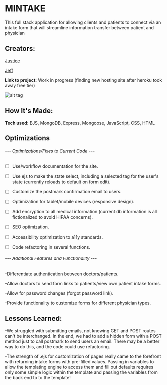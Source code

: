# MINTAKE

This full stack application for allowing clients and patients to connect via an intake form that will streamline information transfer between patient and physician

## Creators:

[Justice](https://github.com/jaresj)

[Jeff](https://github.com/NothingRemains)

**Link to project:** Work in progress (finding new hosting site after heroku took away free tier)

![alt tag](http://placecorgi.com/1200/650)

## How It's Made:

**Tech used:**
EJS, MongoDB, Express, Mongoose, JavaScript, CSS, HTML

## Optimizations

###### --- Optimizations/Fixes to Current Code ---

-[ ] Use/workflow documentation for the site.

-[ ] Use ejs to make the state select, including a selected tag for the user's state (currently reloads to default on form edit).

-[ ] Customize the postmark confirmation email to users.

-[ ] Optimization for tablet/mobile devices (responsive design).

-[ ] Add encryption to all medical information (current db information is all fictionalized to avoid HIPAA concerns).

-[ ] SEO optimization.

-[ ] Accessibility optimization to a11y standards.

-[ ] Code refactoring in several functions.



###### --- Additional Features and Functionality ---

-Differentiate authentication between doctors/patients.

-Allow doctors to send form links to patients/view own patient intake forms.

-Allow for password changes (forgot password link).

-Provide functionality to customize forms for different physician types.

## Lessons Learned:

-We struggled with submitting emails, not knowing GET and POST routes can't be interchanged.  In the end, we had to add a hidden form with a POST method just to call postmark to send users an email.  There may be a better way to do this, and the code could use refactoring.

-The strength of .ejs for customization of pages really came to the forefront with returning intake forms with pre-filled values.  Passing in variables to allow the templating engine to access them and fill out defaults requires only some simple logic within the template and passing the variables from the back end to to the template!